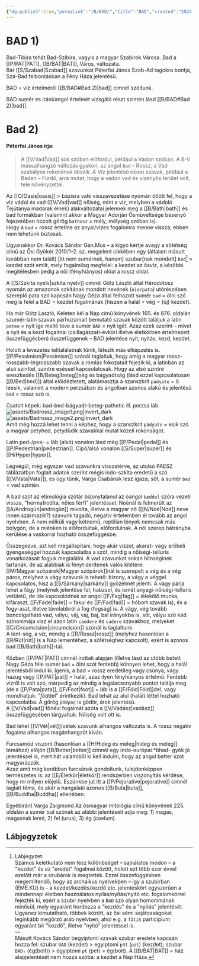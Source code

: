 ```yaml
---
{"dg-publish":true,"permalink":"/B/BAD/","title":"BAD","created":"2024-10-29T16:18","updated":"2024-11-07T00:56"}
---
```



# BAD 1)

Bad-Tibira tehát Bad-Szibira, vagyis a magyar Szabirok Városa. Bad a [[P/PAT\|PAT]], [[B/BAT\|BAT]], Város, változata.  
Bár [[S/Szabad\|Szabad]] szavunkat Péterfai János Szab-Ad tagokra bontja, Sza-Bad felbontásban a Fény Háza jelentésű.  

BAD = víz értelméről [[B/BAD#Bad 2)\|bad]] címnél szóltunk.  

BAD sumér és iráni/angol értelmét vizsgáló részt szintén lásd [[B/BAD#Bad 2)\|bad]].  

# Bad 2)

#### Péterfai János írja:

> A [[V/Vad\|Vad]] sok szóban előfordul, például a Vadon szóban. A B-V mássalhangzó változás gyakori, az angol `Bad` – Rossz, a Vad szabályos rokonának látszik. A Víz jelentésű rokon szavak, például a Baden – Fürdő, arra mutat, hogy a vadon vad és vizenyős terület volt, tele növényzettel.  

Az [[O/Oasis\|oasis]] > bázisra való visszavezetése nyomán ötlött fel, hogy a víz vádol és vad ([[V/Vad\|vad]] nőiség, mint a víz, melyben a vádoló Tejútanya madarak élnek) alakváltozatai jelennek meg a [[B/Bath\|bath]] és bad formákban (valamint akkor a Magyar Adorján Ősműveltsége besenyő fejezetében hozott görög `bathosz` = mély, mélység szóban is).  
Hogy a `bad` = rossz értelme az anyai/vizes fogalomra menne vissza, ebben nem lehetünk biztosak.  

Ugyanakkor Dr. Kovács Sándor Gán.Mus – a kígyó kertje avagy a sötétség című az Ősi Gyökér 2010/1-2. sz. megjelent cikkében egy (általam másutt korábban nem talált) \[itt nem sumérnek, hanem\] szubar\[nak mondott\] `bad`[^1] = kezdet szót említ, mely fogalmilag megfelel: a kezdet az ősvíz, a későbbi megítélésben pedig a női (fényhiányos) oldal a rossz oldal.  

A [[S/Szkíta nyelv\|szkíta nyelv]] címnél Götz László által Hérodotosz nyomán az amazonok szkítának mondott nevének (`oiorpata`) utórészében szereplő pata szó kapcsán Nagy Géza által felhozott sumér `bad` = ölni szó meg is felel a BAD = kezdet fogalmának (hiszen a halál = vég = (új) kezdet).  

Ha már Götz László, Keleten kél a Nap című könyvének 165. és 876. oldalán szumér-latin szavak párhuzamait bemutató szavak között találjuk a latin `pateo` = nyit ige mellé téve a sumér `BAD` = nyit igét. Azaz ezek szerint – mivel a nyit és a kezd fogalmai (csillagászati-évköri illetve életkörben értelmezett összefüggésben) összefüggenek – BAD jelentése nyit, nyitás, kezd, kezdet.  

Holott a levezetés telitalálatnak tűnik, létezik más elképzelés is. [[P/Pessimism\|Pessimism]] szónál taglaltuk, hogy amíg a magyar rossz-rosszabb-legrosszabb szavak a romlás fokozatait fejezik ki, a latinban az alsó szinttel, szintre eséssel kapcsolatosak. Hogy az alsó szintre ereszkedés [[B/Beteg\|beteg]]ség és bágyadtság (lásd ezzel kapcsolatosan [[B/Bed\|bed]]) által előidéztetett, alátámasztja a szanszkrit `pádyate` = ő leesik, valamint a modern perzsában és angolban azonos alakú és jelentésű `bad` = rossz szó is.  

Csatolt képek: bad-bed-bágyadt-beteg-pathetic ill. perzsa láb.  
![assets/Badrossz_image1.png|invert_dark](/img/user/B/assets/Badrossz_image1.png)  
![assets/Badrossz_image2.png|invert_dark](/img/user/B/assets/Badrossz_image2.png)  
Amit még hozzá lehet tenni a képhez, hogy a szanszkrit `pádyate` = esik szó a magyar petyhed, petydüdik szavakkal mutat közeli rokonságot.  

Latin ped-/pes- = láb (alsó) vonalon lásd még [[P/Pedal\|pedal]] és [[P/Pedestrian\|pedestrian]]. Cipő/alsó vonalon [[S/Super\|super]] és [[H/Hyper\|hyper]].  

Legvégül, még egyszer vad szavunkra visszatérve, az utolsó PAESZ táblázatban foglalt adatok szerint mégis indo-szkíta eredetű a szó ([[V/Vata\|Vata]]), és úgy tűnik, Varga Csabának lesz igaza; sőt, a sumér `bad` = vad szintén.  

A bad szót az etimológia szótár bizonytalanul az óangol `bæddel` szóra vezeti vissza, "hermafrodita, nőies férfi" jelentéssel. Noénál is felmerült az [[A/Androgün\|androgün]] mivolta, illetve a magyar nő ([[N/Noé\|Noé]] neve innen származik?) szavunk tagadó, negatív értelemben él tovább az angol nyelvben. A nem nélküli vagy kétnemű, reptilián lények nemcsak más bolygón, de a miénken is előfordultak, előfordulnak. A női szerep hátrányba kerülése a vaskorral hozható összefüggésbe.  

Összegezve, azt kell megállapítani, hogy akár vízzel, akarat- vagy erőbeli gyengeséggel hozzuk kapcsolatba a szót, mindig a nőiségi-telluris vonatkozásait fogjuk megtalálni. A vad szavunkat sokan hímséginek tartanák, de az alábbiak is fényt derítenek valós kilétére:  
[[M/Magyar szópárok\|Magyar szópárok]]nál is szerepelt a vág és a vég páros, melyhez a vágy szavunk is tehető: bizony, a vágy a véggel kapcsolatos, hisz a [[S/Sárkány\|sárkány]] győzelmét jelenti. A vágy párja lehet a fágy (melynek jelentése fal, habzsol, és ismét anyagi-nőiségi-telluris vetületű, de ide kapcsolódnak az angol [[F/Fag\|fag]] = lélekölő munka, kifáraszt, [[F/Fade\|fade]] = fakul és [[F/Fad\|fad]] = hóbort szavak is), és a fogy-aszt, illetve távolabbról a fog (fogság) is. A vágy, vég tovább boncolgatható vad, vályu, váj, vaj, baj, bal irányokba is, sőt, vályu szó kád szinonimája visz el azon latin `caedere` és `cadere` szavakhoz, melyeket [[C/Circumcision\|circumcision]] szónál is taglaltunk.  
A lent-ség, a víz, mindig a [[R/Rossz\|rossz]] (melyhez hasonlóan a [[R/Rút\|rút]] is a Nap lementéhez, a sötétséghez kapcsolt), ezért is azonos bad [[B/Bath\|bath]]-tal.  

Közben [[P/PAT\|PAT]] címnél írottak alapján (illetve lásd az utóbb betett Nagy Géza féle sumér `bad` = ölni szót fentebb) könnyen lehet, hogy a halál jelentésből indul ki. Igenis, a bad = rossz eredetileg vagy csúnya, vagy hazug vagy [[P/PAT\|pat]] = halál, azaz ilyen fényhiányos értelmű. Fentebb vízről is volt szó, márpedig az mindig a legalacsonyabb pontot találja meg (de a [[P/Pata\|pata]], [[F/Foot\|foot]] = láb is a [[F/Föld\|Föld]]del, vagy mondhatjuk: "*főd*del" érintkezik). Bad tehát az alul (halál) léttel hozható kapcsolatba. A görög `βόθρος` is gödör, árok jelentésű.  
A [[V/Vad\|vad]] főnévi fogalmát azóta a [[V/Vadász\|vadász]] összefüggésében tárgyaltuk. Nőiség volt ott is.  

Bad lehet [[V/Vét\|vét]]/vétek szavunk alhangos változata is. A rossz negatív fogalma alhangos magánhangzót kíván.  

Furcsamód viszont (hasonlóan a [[H/Hideg és meleg\|hideg és meleg]] témához) előjön [[B/Better\|better]] címnél egy indo-európai \*bhad- gyök jó jelentéssel is, mert hát valamiből ki kell indulni, hogy az angol better szót magyarázzák.  
Azaz amit még korábban furcsának gondoltunk, tulajdonképpen természetes is: az [[E/Életkör\|életkör]] rendszerben viszonyítás kérdése, hogy mi milyen előjelű. 
Eszünkbe jut itt a [[P/Pejorative\|pejorative]] címnél taglalt téma, és akár a hangalaki azonos [[B/Buta\|buta]], [[B/Buddha\|Buddha]] ellenében.  

Egyébiránt Varga Zsigmond Az ősmagyar mitológia című könyvének 225. oldalán a sumér `bad` szónak az alábbi jelentéseit adja meg: 1) magas, magasnak lenni, 2) fel (urus), 3) ég (coelum).  

## Lábjegyzetek

[^1]: Lábjegyzet:  
Számos keletkutató nem tesz különbséget – sajnálatos módon – a "kezdet" és az "eredet" fogalmai között, holott ezt több ezer évvel ezelőtt már a szubárok is megtették. Ezzel összefüggésben megemlítendő, hogy az archaikus nyelvekben – így a szubirban (EME.KU) is – a kezdet/kezdés/kezdő etc. jelentéskört egyszerűen a mindennapi életben használatos nyílás/nyitás/nyitó etc. fogalomkörrel fejezték ki, ezért a szubir nyelvben a `BAD` szó olyan homonimának minősül, mely egyaránt hordozza a "kezdés" és a "nyitás" jelentését. Ugyanez kimutatható, többek között, az ősi sémi sajátosságokat leginkább megőrző arab nyelvben, ahol e.g. a `fâtih` participium egyaránt bír "kezdő", illetve "nyitó" jelentéssel is.  
—  
Másutt Kovács Sándor óegyiptomi szavak szubar eredete kapcsán hozza fel: szubar `BAD` (kezdet) > egyiptomi `p3t` (`pat`) (kezdet); szubar `BAD₅` (ég(bolt)) > egyiptomi `pt` (pet) = ég(bolt). A [[B/BAT\|BAT]] = ház alapjelentését nem hozza szóba: a kezdet a Nap Háza.  
